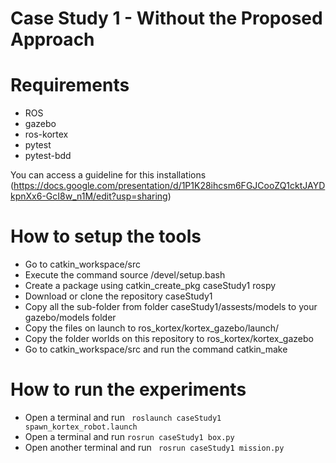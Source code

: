 # Case Study 1 - Without the Proposed Approach

# Requirements

* ROS
* gazebo
* ros-kortex
* pytest
* pytest-bdd
 

You can access a guideline for this installations (https://docs.google.com/presentation/d/1P1K28ihcsm6FGJCooZQ1cktJAYDkpnXx6-GcI8w_n1M/edit?usp=sharing)

# How to setup the tools

* Go to catkin_workspace/src
* Execute the command source /devel/setup.bash
* Create a package using catkin_create_pkg caseStudy1 rospy
* Download or clone the repository caseStudy1
* Copy all the sub-folder from folder caseStudy1/assests/models to your gazebo/models folder
* Copy the files on launch to ros_kortex/kortex_gazebo/launch/
* Copy the folder worlds on this repository to ros_kortex/kortex_gazebo
* Go to catkin_workspace/src and run the command catkin_make 

# How to run the experiments

* Open a terminal and run ` roslaunch caseStudy1 spawn_kortex_robot.launch`
* Open a terminal and run ` rosrun caseStudy1 box.py `
* Open another terminal and run ` rosrun caseStudy1 mission.py`
